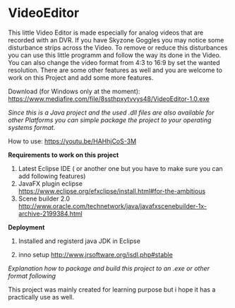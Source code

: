 # VideoEditor

This little Video Editor is made especially for analog videos that are recorded with an DVR.
If you have Skyzone Goggles you may notice some disturbance strips across the Video.
To remove or reduce this disturbances you can use this little programm and follow the way its done in the Video.
You can also change the video format from 4:3 to 16:9 by set the wanted resolution.
There are some other features as well and you are welcome to work on this Project and add some more features.

Download (for Windows only at the moment):
https://www.mediafire.com/file/8ssthpxytvvys48/VideoEditor-1.0.exe

*Since this is a Java project and the used .dll files are also available for other Platforms you can
simple package the project to your operating systems format.*

How to use:
https://youtu.be/HAHhjCoS-3M



**Requirements to work on this project**
1. Latest Eclipse IDE ( or another one but you have to make sure you can add following features)
2. JavaFX plugin eclipse
	https://www.eclipse.org/efxclipse/install.html#for-the-ambitious
3. Scene builder 2.0
	http://www.oracle.com/technetwork/java/javafxscenebuilder-1x-archive-2199384.html


**Deployment**
1. Installed and registerd java JDK in Eclipse

2. inno setup
	http://www.jrsoftware.org/isdl.php#stable
  
*Explanation how to package and build this project to an .exe or other format following*

This project was mainly created for learning purpose but i hope it has a practically use as well.
